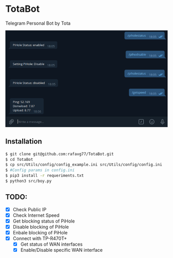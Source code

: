 # TotaBot
Telegram Personal Bot by Tota

![screen](https://raw.githubusercontent.com/rafavg77/TotaBot/main/img/botCommands.png)

## Installation
```bash
$ git clone git@github.com:rafavg77/TotaBot.git
$ cd TotaBot 
$ cp src/Utils/config/config_example.ini src/Utils/config/config.ini
$ #Config params in config.ini
$ pip3 install -r requeriments.txt
$ python3 src/boy.py
```

## TODO:
- [x] Check Public IP
- [x] Check Internet Speed
- [x] Get blocking status of PiHole
- [x] Disable blocking of PiHole
- [x] Enbale blocking of PiHole
- [x] Connect with TP-R470T+
    - [x] Get status of WAN interfaces
    - [x] Enable/Disable specific WAN interface
